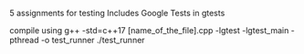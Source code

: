 5 assignments for testing
Includes Google Tests in gtests 

compile using
g++ -std=c++17 [name_of_the_file].cpp -lgtest -lgtest_main -pthread -o test_runner
./test_runner
